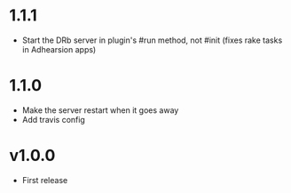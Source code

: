 # 1.1.1
  * Start the DRb server in plugin's #run method, not #init (fixes rake tasks in Adhearsion apps)

# 1.1.0
  * Make the server restart when it goes away
  * Add travis config

# v1.0.0
  * First release
